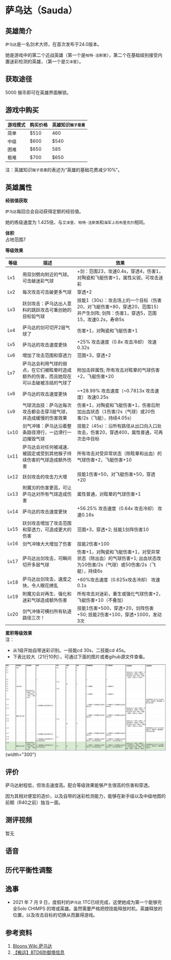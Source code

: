 # 萨乌达（Sauda）
## 英雄简介
`萨乌达`是一名剑术大师，在首次发布于24.0版本。

她是游戏中的第二个近战英雄（第一个是`帕特·法斯第`），第二个在基础级别接受内置迷彩检测的英雄，（第一个是`艾泽里`）。

## 获取途径
5000 猴币即可在英雄界面解锁。

## 游戏中购买
| 游戏模式 | 购买价格 | 英雄知识`猴子恩惠` | 
| - | - | - |
| 简单 | $510 | 460 |
| 中级 | $600 | $540 |
| 困难 | $650 | 585 |
| 极难 | $700 | $650 |

注：英雄知识`猴子恩惠`的表述为“英雄的基础花费减少10%”。

## 英雄属性
**经验值获取**

`萨乌达`每回合会自动获得定额的经验值。

她的练级速度为 1.425倍，与`艾泽里`、`帕特·法斯第`和`海军上将布里克尔`相同。

**体积**  
占地范围7

**等级效果**

| 等级 | 描述 | 效果|
| - | - | - |
| Lv1 | 用双剑劈向附近的气球。可击破迷彩气球 | +剑：范围23，攻速0.4s，穿透4，伤害1，对陶瓷和飞艇伤害+1，属性尖锐，可攻击迷彩 |
| Lv2 | 每次攻击可击破更多气球 | 穿透+2 |
| Lv3 | 跃剑攻击：萨乌达出人意料的跳跃攻击可重创她的目标铅气球 | 技能1（30s）：攻击场上的一个目标（伤害20，对飞艇伤害+80，穿透20，范围15）并产生剑阵; 剑阵：伤害1，穿透5，范围15，攻速0.2s，寿命5s |
| Lv4 | 萨乌达的剑可切开2层气球了 | 伤害+1，对陶瓷和飞艇伤害+1 |
| Lv5 | 萨乌达的攻击速度更快 | +25% 攻击速度（0.8x 攻击冷却） 攻速0.32s |
| Lv6 | 增加了攻击范围和穿透力 | 范围+3，穿透+2 |
| Lv7 | 萨乌达会利用气球的弱点，在它们被眩晕时造成额外的伤害，而且她现在可以击破被冻结的气球了 | 附加击碎属性; 所有攻击对眩晕的气球伤害+2，飞艇伤害+20 |
| Lv8 | 萨乌达的攻击速度更快 | ~+28.99% 攻击速度（~0.7813x 攻击速度） 攻速0.25s |
| Lv9 | 气球流血技：萨乌达每次攻击都会击穿3层气球，并造成缓慢的伤害效果 | 伤害+1，对陶瓷和飞艇伤害+1，伤害后附加出血状态（1伤害/2s（气球）或20伤害/2s（飞艇），持续4.05s） |
| Lv10 | 剑气冲锋：萨乌达沿着整条路径滑行，一边滑行一边摧毁气球 | 技能2（45s）：沿所有路径从出口向入口处攻击，伤害20，穿透400，属性普通，可再次击中目标 |
| Lv11 | 萨乌达会对任何被减速、被固定或受到其他猴子持续伤害的气球造成额外伤害 | 所有攻击对受异常状态（除眩晕和出血）的气球伤害+2，飞艇伤害+10 |
| Lv12 | 跃剑攻击的攻击力大增 | 技能1伤害+50，对飞艇伤害+50，穿透+20 |
| Lv13 | 附魔刃的伤害更高，可让萨乌达对所有气球造成伤害 | 属性普通，对眩晕的气球伤害+1 |
| Lv14 | 萨乌达的攻击速度更快 | +56.25% 攻击速度（0.64x 攻击冷却） 攻速0.16s |
| Lv15 | 跃剑攻击增加了攻击范围和穿透力，可造成更大的伤害 | 范围+3，穿透+2; 技能1剑阵伤害10 |
| Lv16 | 剑气冲锋大大增加了伤害 | 技能2伤害+100 |
| Lv17 | 萨乌达出剑攻击，可瞬间切开多层气球 | 伤害+1，对陶瓷和飞艇伤害+1，对受异常状态（除出血）的气球伤害+1; 出血状态改为10伤害/2s（气球）或50伤害/2s（飞艇），持续6s |
| Lv18 | 萨乌达出剑攻击，速度之快，令人眼花缭乱 | +60%攻击速度（0.625x攻击冷却） 攻速0.1s |
| Lv19 | 附魔刃会对再生、强化和迷彩气球造成额外伤害 | 所有攻击对迷彩，重生或强化气球伤害+2，飞艇伤害+10（不叠加） |
| Lv20 | 剑气冲锋可横扫所有轨道路径三次！ | 技能1伤害+500，穿透+20，剑阵伤害+50; 技能2伤害+100，穿透+1000，发动3次 |

**累积等级效果**  
注：

- 从1级开始自带迷彩识别。一技能cd 30s，二技能cd 45s。
- 下表比较大（21行10列），可通过下面的图片或者gihub源文件查看。

<!--
	| 等级 | 伤害属性 | 状态效果 | 伤害 | 攻速 | 范围 | 穿透 | 对陶瓷伤害 | 对飞艇伤害 | 1技能 | 2技能 |
	| - | - | - | - | - | - | - | - | - | - | - |
	Lv1 | 尖锐 | - | 1 | 0.4s | 23 | 4 | 1 | 1 | 无 | 无 |
	Lv2 | - | - | - | - | - | 6 | - | - | - | - |
	Lv3 | - | - | - | - | - | - | - | - | 攻击场上的一个目标（伤害20，对飞艇伤害+80，穿透20，范围15）并产生剑阵; 剑阵：伤害1，穿透5，范围15，攻速0.2s，寿命5s | - |
	Lv4 | - | - | 2 | - | - | - | 2 | 2 | -  | - |
	Lv5 | - | - | - | 0.32s | - | - | - | - | - | - |
	Lv6 | - | - | - | - | 26 | 8 | - | - | - | - |
	Lv7 | 尖锐 击碎 | - | - | - | - | - | 2 + 眩晕时2 | 2 + 眩晕时20 | - | - |
	Lv8 | - | - | - | 0.25s | - | - | - | - | - | - |
	Lv9 | - | 附加出血状态（1伤害/2s（气球）或20伤害/2s（飞艇），持续4.05s） | 3 | - | - | - | 3 + 眩晕时2 | 3 + 眩晕时20 | - | - |
	Lv10 | - | - | - | - | - | - | - | - | - | 沿所有路径从出口向入口处攻击，伤害20，穿透400，属性普通，可再次击中目标 |
	Lv11 | - | - | 3 + 除眩晕和出血的异常状态2 | - | - | - | 3 + 眩晕时2 + 除眩晕和出血的异常状态2 | 3 + 眩晕时20 + 除眩晕和出血的异常状态2 | - | - |
	Lv12 | - | - | - | - | - | - | - | - | 攻击场上的一个目标（伤害70，对飞艇伤害130，穿透40，范围15）并产生剑阵; 剑阵：伤害1，穿透5，范围15，攻速0.2s，寿命5s | - |
	Lv13 | 普通 尖锐 击碎 | - | - | - | - | - | 3 + 眩晕时3 + 除眩晕和出血的异常状态2 | 3 + 眩晕时21 + 除眩晕和出血的异常状态10 | - | - |
	Lv14 | - | - | - | 0.16s | - | - | - | - | - | - |
	Lv15 | - | - | - | - | 29 | 10 | - | - | 攻击场上的一个目标（伤害70，对飞艇伤害130，穿透40，范围15）并产生剑阵; 剑阵：伤害10，穿透5，范围15，攻速0.2s，寿命5s | - |
	Lv16 | - | - | - | - | - | - | - | - | - | 沿所有路径从出口向入口处攻击，伤害120，穿透400，属性普通，可再次击中目标 |
	Lv17 | - | - | 4 + 除眩晕和出血的异常状态2 | - | - | - | 4 + 眩晕时4 + 除眩晕和出血的异常状态3 | 4 + 眩晕时22 + 除眩晕和出血的异常状态11 | - | - |
	Lv18 | - | - | - | 0.1s | - | - | - | - | - | - |
	Lv19 | - | - | 4 + 除眩晕和出血的异常状态2 + 迷彩\再生\强化2 | - | - | - | 4 + 眩晕时4 + 除眩晕和出血的异常状态3 + 迷彩\再生\强化2 | 4 + 眩晕时22 + 除眩晕和出血的异常状态11 + 迷彩\再生\强化10 | - | - |
	Lv20 | 普通 尖锐 击碎 | 附加出血状态（1伤害/2s（气球）或20伤害/2s（飞艇），持续4.05s） | 4 + 除眩晕和出血的异常状态2 + 迷彩\再生\强化2 | 0.1s | 29 | 10 | 4 + 眩晕时4 + 除眩晕和出血的异常状态3 + 迷彩\再生\强化2 | 4 + 眩晕时22 + 除眩晕和出血的异常状态11 + 迷彩\再生\强化10 | 攻击场上的一个目标（伤害570，对飞艇伤害130，穿透60，范围15）并产生剑阵; 剑阵：伤害60，穿透5，范围15，攻速0.2s，寿命5s  | 沿所有路径从出口向入口处攻击，伤害220，穿透1400，属性普通，发动3次 |
-->

![萨乌达累积等级效果](萨乌达累积等级效果.jpg){width="300"}

## 评价
萨乌达射程低，但攻击速度高。配合等级效果能够产生很高的伤害和穿透。

因为其相对便宜的造价，以及自带的迷彩检测能力，能够在新手级以及中级地图的前期（R40之前）独当一面。

## 测评视频
暂无

## 语音

## 历代平衡性调整

## 逸事
- 2021 年 7 月 9 日，度假村的`萨乌达` 1TC已经完成，这使她成为第一个能够完全Solo CHIMPS 的塔或英雄。虽然需要严格把控技能释放时机，英雄释放的位置，以及攻击目标的切换从而赢得游戏。


## 参考资料
1. [Bloons Wiki 萨乌达](https://bloons.fandom.com/wiki/Sauda)
2. [【搬运】BTD6防御塔信息](https://docs.qq.com/sheet/DVm9tcFl1ZndGd0Rv?tab=bb08j7)